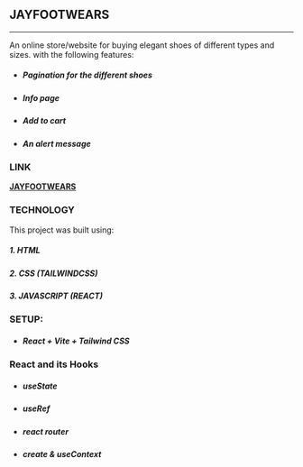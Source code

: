## JAYFOOTWEARS

---

An online store/website for buying elegant shoes of different types and sizes.
with the following features:

- ##### Pagination for the different shoes

- ##### Info page

- ##### Add to cart

- ##### An alert message

### LINK

**[JAYFOOTWEARS](https://judechuks.github.io/jayfootwears)**

### TECHNOLOGY

This project was built using:

##### 1. HTML

##### 2. CSS (TAILWINDCSS)

##### 3. JAVASCRIPT (REACT)

### SETUP:

- ##### React + Vite + Tailwind CSS

### React and its Hooks

- ##### useState

- ##### useRef

- ##### react router

- ##### create & useContext
